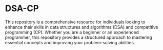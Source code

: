 # DSA-CP
This repository is a comprehensive resource for individuals looking to enhance their skills in data structures and algorithms (DSA) and competitive programming (CP). Whether you are a beginner or an experienced programmer, this repository provides a structured approach to mastering essential concepts and improving your problem-solving abilities.
